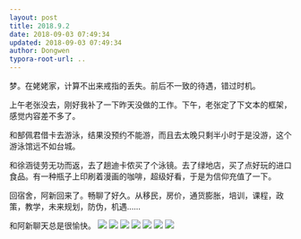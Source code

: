 ```yaml
---
layout: post
title: 2018.9.2
date: 2018-09-03 07:49:34
updated: 2018-09-03 07:49:34
author: Dongwen
typora-root-url: ..
---
```




梦。在姥姥家，计算不出来戒指的丢失。前后不一致的待遇，错过时机。

上午老张没去，刚好我补了一下昨天没做的工作。下午，老张定了下文本的框架，感觉内容差不多了。

和郜佩君借卡去游泳，结果没预约不能游，而且去太晚只剩半小时于是没游，这个游泳馆远不如台城。

和徐涵徒劳无功而返，去了趟迪卡侬买了个泳镜。去了绿地店，买了点好玩的进口食品。有一种瓶子上印刷着漫画的咖啡，超级好看，于是为信仰充值了一下。

回宿舍，阿新回来了。畅聊了好久。从移民，房价，通货膨胀，培训，课程，政策，教学，未来规划，防伪，机遇……

和阿新聊天总是很愉快。       ![](/img/in-post/x53655135.jpg)
![](/img/in-post/x53655151.jpg)
![](/img/in-post/x53655140.jpg)
![](/img/in-post/x53655148.jpg)
![](/img/in-post/x53655137.jpg)
![](/img/in-post/x53655136.jpg)
![](/img/in-post/x53655150.jpg)
